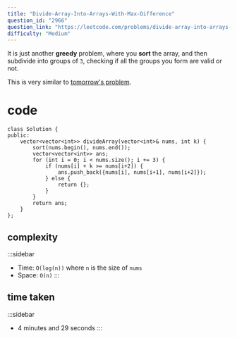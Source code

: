 ```yaml
---
title: "Divide-Array-Into-Arrays-With-Max-Difference"
question_id: "2966"
question_link: "https://leetcode.com/problems/divide-array-into-arrays-with-max-difference/"
difficulty: "Medium"
---
```


It is just another **greedy** problem,
where you **sort** the array, and then subdivide into groups of `3`,
checking if all the groups you form are valid or not.

This is very similar to [tomorrow's problem](http://localhost:4000/leetcode/2025-06-19.html).

# cod<span>e</span>

```{.cpp}
class Solution {
public:
    vector<vector<int>> divideArray(vector<int>& nums, int k) {
        sort(nums.begin(), nums.end());
        vector<vector<int>> ans;
        for (int i = 0; i < nums.size(); i += 3) {
            if (nums[i] + k >= nums[i+2]) {
                ans.push_back({nums[i], nums[i+1], nums[i+2]});
            } else {
                return {};
            }
        }
        return ans;
    }
};
```

## complexit<span>y</span>

:::sidebar
- Time: `O(log(n))` where `n` is the size of `nums`
- Space: `O(n)`
:::

## time take<span>n</span>

:::sidebar
- 4 minutes and 29 seconds
:::
